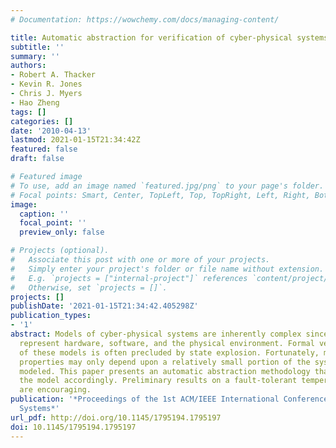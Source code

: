 ```yaml
---
# Documentation: https://wowchemy.com/docs/managing-content/

title: Automatic abstraction for verification of cyber-physical systems
subtitle: ''
summary: ''
authors:
- Robert A. Thacker
- Kevin R. Jones
- Chris J. Myers
- Hao Zheng
tags: []
categories: []
date: '2010-04-13'
lastmod: 2021-01-15T21:34:42Z
featured: false
draft: false

# Featured image
# To use, add an image named `featured.jpg/png` to your page's folder.
# Focal points: Smart, Center, TopLeft, Top, TopRight, Left, Right, BottomLeft, Bottom, BottomRight.
image:
  caption: ''
  focal_point: ''
  preview_only: false

# Projects (optional).
#   Associate this post with one or more of your projects.
#   Simply enter your project's folder or file name without extension.
#   E.g. `projects = ["internal-project"]` references `content/project/deep-learning/index.md`.
#   Otherwise, set `projects = []`.
projects: []
publishDate: '2021-01-15T21:34:42.405298Z'
publication_types:
- '1'
abstract: Models of cyber-physical systems are inherently complex since they must
  represent hardware, software, and the physical environment. Formal verification
  of these models is often precluded by state explosion. Fortunately, many important
  properties may only depend upon a relatively small portion of the system being accurately
  modeled. This paper presents an automatic abstraction methodology that simplifies
  the model accordingly. Preliminary results on a fault-tolerant temperature sensor
  are encouraging.
publication: '*Proceedings of the 1st ACM/IEEE International Conference on Cyber-Physical
  Systems*'
url_pdf: http://doi.org/10.1145/1795194.1795197
doi: 10.1145/1795194.1795197
---
```

